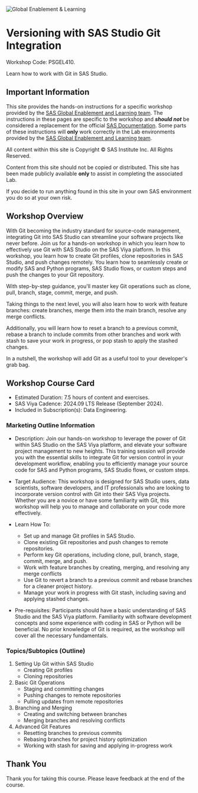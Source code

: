 ![Global Enablement & Learning](https://gelgitlab.race.sas.com/GEL/utilities/writing-content-in-markdown/-/raw/master/img/gel_banner_logo_tech-partners.jpg)

# Versioning with SAS Studio Git Integration

Workshop Code: PSGEL410.

Learn how to work with Git in SAS Studio.

## Important Information

This site provides the hands-on instructions for a specific workshop provided by the [SAS Global Enablement and Learning team](mailto:contactgel@sasoffice365.onmicrosoft.com).  The instructions in these pages are specific to the workshop and ***should not*** be considered a replacement for the official [SAS Documentation](http://documentation.sas.com).  Some parts of these instructions will **only** work correctly in the Lab environments provided by the [SAS Global Enablement and Learning team](mailto:contactgel@sasoffice365.onmicrosoft.com).

All content within this site is Copyright &copy; SAS Institute Inc. All Rights Reserved.

Content from this site should not be copied or distributed.  This site has been made publicly available **only** to assist in completing the associated Lab.

If you decide to run anything found in this site in your own SAS environment you do so at your own risk.

## Workshop Overview

With Git becoming the industry standard for source-code management, integrating Git into SAS Studio can streamline your software projects like never before. Join us for a hands-on workshop in which you learn how to effectively use Git with SAS Studio on the SAS Viya platform. In this workshop, you learn how to create Git profiles, clone repositories in SAS Studio, and push changes remotely. You learn how to seamlessly create or modify SAS and Python programs, SAS Studio flows, or custom steps and push the changes to your Git repository.

With step-by-step guidance, you'll master key Git operations such as clone, pull, branch, stage, commit, merge, and push.

Taking things to the next level, you will also learn how to work with feature branches: create branches, merge them into the main branch, resolve any merge conflicts.

Additionally, you will learn how to reset a branch to a previous commit, rebase a branch to include commits from other branches and work with stash to save your work in progress, or pop stash to apply the stashed changes.

In a nutshell, the workshop will add Git as a useful tool to your developer's grab bag.

## Workshop Course Card

* Estimated Duration: 7.5 hours of content and exercises.
* SAS Viya Cadence: 2024.09 LTS Release (September 2024)​.
* Included in Subscription(s): Data Engineering.

### Marketing Outline Information

* Description: Join our hands-on workshop to leverage the power of Git within SAS Studio on the SAS Viya platform, and elevate your software project management to new heights. This training session will provide you with the essential skills to integrate Git for version control in your development workflow, enabling you to efficiently manage your source code for SAS and Python programs, SAS Studio flows, or custom steps.

* Target Audience: This workshop is designed for SAS Studio users, data scientists, software developers, and IT professionals who are looking to incorporate version control with Git into their SAS Viya projects. Whether you are a novice or have some familiarity with Git, this workshop will help you to manage and collaborate on your code more effectively.

* Learn How To:

    * Set up and manage Git profiles in SAS Studio.
    * Clone existing Git repositories and push changes to remote repositories.
    * Perform key Git operations, including clone, pull, branch, stage, commit, merge, and push.
    * Work with feature branches by creating, merging, and resolving any merge conflicts
    * Use Git to revert a branch to a previous commit and rebase branches for a cleaner project history.
    * Manage your work in progress with Git stash, including saving and applying stashed changes.
* Pre-requisites: Participants should have a basic understanding of SAS Studio and the SAS Viya platform. Familiarity with software development concepts and some experience with coding in SAS or Python will be beneficial. No prior knowledge of Git is required, as the workshop will cover all the necessary fundamentals.

### Topics/Subtopics (Outline)

1. Setting Up Git within SAS Studio
    * Creating Git profiles
    * Cloning repositories
1. Basic Git Operations
    * Staging and committing changes
    * Pushing changes to remote repositories
    * Pulling updates from remote repositories
1. Branching and Merging
    * Creating and switching between branches
    * Merging branches and resolving conflicts
1. Advanced Git Features
    * Resetting branches to previous commits
    * Rebasing branches for project history optimization
    * Working with stash for saving and applying in-progress work

## Thank You

Thank you for taking this course. Please leave feedback at the end of the course.